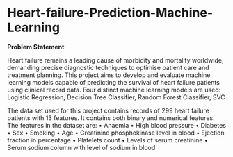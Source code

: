 # Heart-failure-Prediction-Machine-Learning
**Problem Statement**

Heart failure remains a leading cause of morbidity and mortality worldwide, demanding precise diagnostic techniques to optimise patient care and treatment planning. This project aims to develop and evaluate machine learning models capable of predicting the survival of heart failure patients using clinical record data. Four distinct machine learning models are used: Logistic Regression, Decision Tree Classifier, Random Forest Classifier, SVC

The data set used for this project contains records of 299 heart failure patients with 13 features. It contains both binary and numerical features.
The features in the dataset are:
•	Anaemia 
•	High blood pressure
•	Diabetes
•	Sex
•	Smoking
•	Age 
•	Creatinine phosphokinase level in blood
•	Ejection fraction in percentage
•	Platelets count
•	Levels of serum creatinine
•	Serum sodium column with level of sodium in blood

